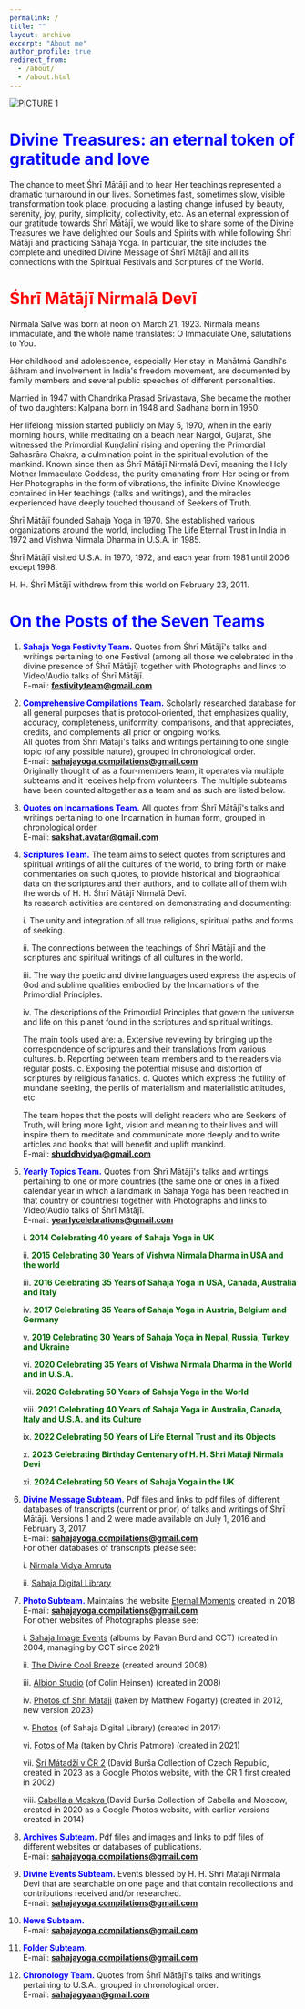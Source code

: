 ```yaml
---
permalink: /
title: ""
layout: archive
excerpt: "About me"
author_profile: true
redirect_from: 
  - /about/
  - /about.html
---
```


![PICTURE 1](/images/HHShriMatajiNirmalDevi.jpg)

**<font color="blue">Divine Treasures: an eternal token of gratitude and love</font>**
======

The chance to meet Śhrī Mātājī and to hear Her teachings represented a dramatic turnaround in our lives. Sometimes fast, sometimes slow, visible transformation took place, producing a lasting change infused by beauty, serenity, joy, purity, simplicity, collectivity, etc. As an eternal expression of our gratitude towards Śhrī Mātājī, we would like to share some of the Divine Treasures we have delighted our Souls and Spirits with while following Śhrī Mātājī and practicing Sahaja Yoga. In particular, the site includes the complete and unedited Divine Message of Śhrī Mātājī and all its connections with the Spiritual Festivals and Scriptures of the World.

**<font color="red">Śhrī Mātājī Nirmalā Devī</font>**
======

Nirmala Salve was born at noon on March 21, 1923. Nirmala means immaculate, and the whole name translates: O Immaculate One, salutations to You.

Her childhood and adolescence, especially Her stay in Mahātmā Gandhi's āśhram and involvement in India's freedom movement, are documented by family members and several public speeches of different personalities. 

Married in 1947 with Chandrika Prasad Srivastava, She became the mother of two daughters: Kalpana born in 1948 and Sadhana born in 1950. 

Her lifelong mission started publicly on May 5, 1970, when in the early morning hours, while meditating on a beach near Nargol, Gujarat, She witnessed the Primordial Kuṇḍalinī rising and opening the Primordial Sahasrāra Chakra, a culmination point in the spiritual evolution of the mankind. Known since then as Śhrī Mātājī Nirmalā Devī, meaning the Holy Mother Immaculate Goddess, the purity emanating from Her being or from Her Photographs in the form of vibrations, the infinite Divine Knowledge contained in Her teachings (talks and writings), and the miracles experienced have deeply touched thousand of Seekers of Truth. 

Śhrī Mātājī founded Sahaja Yoga in 1970. She established various organizations around the world, including The Life Eternal Trust in India in 1972 and Vishwa Nirmala Dharma in U.S.A. in 1985. 

Śhrī Mātājī visited U.S.A. in 1970, 1972, and each year from 1981 until 2006 except 1998. 

H. H. Śhrī Mātājī withdrew from this world on February 23, 2011.


**<font color="blue">On the Posts of the Seven Teams</font>**
======

1. **<font color="blue">Sahaja Yoga Festivity Team.</font>** Quotes from Śhrī Mātājī's talks and writings pertaining to one Festival (among all those we celebrated in the divine presence of Śhrī Mātājī) together with Photographs and links to Video/Audio talks of Śhrī Mātājī.<br>
E-mail: <b>festivityteam@gmail.com</b>

2. **<font color="blue">Comprehensive Compilations Team.</font>** Scholarly researched database for all general purposes that is protocol-oriented, that emphasizes quality, accuracy, completeness, uniformity, comparisons, and that appreciates, credits, and complements all prior or ongoing works.<br>
All quotes from Śhrī Mātājī's talks and writings pertaining to one single topic (of any possible nature), grouped in chronological order.<br>
E-mail: <b>sahajayoga.compilations@gmail.com</b><br>
Originally thought of as a four-members team, it operates via multiple subteams and it receives help from volunteers. The multiple subteams have been counted altogether as a team and as such are listed below.<br>

3. **<font color="blue">Quotes on Incarnations Team.</font>** All quotes from Śhrī Mātājī's talks and writings pertaining to one Incarnation in human form, grouped in chronological order.<br> 
E-mail: <b>sakshat.avatar@gmail.com</b>

4. **<font color="blue">Scriptures Team.</font>** The team aims to select quotes from scriptures and spiritual writings of all the cultures of the world, to bring forth or make commentaries on such quotes, to provide historical and biographical data on the scriptures and their authors, and to collate all of them with the words of H. H. Śhrī Mātājī Nirmalā Devī.<br>
Its research activities are centered on demonstrating and documenting:

    i. The unity and integration of all true religions, spiritual paths and forms of seeking.

    ii. The connections between the teachings of Śhrī Mātājī and the scriptures and spiritual writings of all cultures in the world.

    iii. The way the poetic and divine languages used express the aspects of God and sublime qualities embodied by the Incarnations of the Primordial Principles.

    iv. The descriptions of the Primordial Principles that govern the universe and life on this planet found in the scriptures and spiritual writings.

    The main tools used are: a. Extensive reviewing by bringing up the correspondence of scriptures and their translations from various cultures. b. Reporting between team members and to the readers via regular posts. c. Exposing the potential misuse and distortion of scriptures by religious fanatics. d. Quotes which express the futility of mundane seeking, the perils of materialism and materialistic attitudes, etc.

    The team hopes that the posts will delight readers who are Seekers of Truth, will bring more light, vision and meaning to their lives and will inspire them to meditate and communicate more deeply and to write articles and books that will benefit and uplift mankind.<br>
E-mail: <b>shuddhvidya@gmail.com</b>

5. **<font color="blue">Yearly Topics Team.</font>** Quotes from Śhrī Mātājī's talks and writings pertaining to one or more countries (the same one or ones in a fixed calendar year in which a landmark in Sahaja Yoga has been reached in that  country or countries) together with Photographs and links to Video/Audio talks of Śhrī Mātājī.<br>
E-mail: <b>yearlycelebrations@gmail.com</b>

    i. **<font color="DarkGreen">2014 Celebrating 40 years of Sahaja Yoga in UK</font>**

    ii. **<font color="DarkGreen">2015 Celebrating 30 Years of Vishwa Nirmala Dharma in USA and the world</font>**

    iii. **<font color="DarkGreen">2016 Celebrating 35 Years of Sahaja Yoga in USA, Canada, Australia and Italy</font>**

    iv. **<font color="DarkGreen">2017 Celebrating 35 Years of Sahaja Yoga in Austria, Belgium and Germany</font>**

    v. **<font color="DarkGreen">2019 Celebrating 30 Years of Sahaja Yoga in Nepal, Russia, Turkey and Ukraine</font>**

    vi. **<font color="DarkGreen">2020 Celebrating 35 Years of Vishwa Nirmala Dharma in the World and in U.S.A.</font>**

    vii. **<font color="DarkGreen">2020 Celebrating 50 Years of Sahaja Yoga in the World</font>**

    viii. **<font color="DarkGreen">2021 Celebrating 40 Years of Sahaja Yoga in Australia, Canada, Italy and U.S.A. and its Culture</font>**

    ix. **<font color="DarkGreen">2022 Celebrating 50 Years of Life Eternal Trust and its Objects</font>**         
    
    x. **<font color="DarkGreen">2023 Celebrating Birthday Centenary of H. H. Shri Mataji Nirmala Devi</font>** 
    
    xi. **<font color="DarkGreen">2024 Celebrating 50 Years of Sahaja Yoga in the UK</font>**         

6. **<font color="blue">Divine Message Subteam.</font>** Pdf files and links to pdf files of different databases of transcripts (current or prior) of talks and writings of Śhrī Mātājī. Versions 1 and 2 were made available on July 1, 2016 and February 3, 2017.<br>
E-mail: <b>sahajayoga.compilations@gmail.com</b><br>
For other databases of transcripts please see:

    i. <a href="https://www.amruta.org/transcripts-and-translations/"> Nirmala Vidya Amruta</a>

    ii. <a href="https://library.sahajaworld.org/"> Sahaja Digital Library</a>
    
7. **<font color="blue">Photo Subteam.</font>** Maintains the website <a href="https://eternalmoments.smugmug.com/"> Eternal Moments</a> created in 2018<br>
E-mail: <b>sahajayoga.compilations@gmail.com</b><br>
For other websites of Photographs please see:

    i. <a href="https://imageevent.com/sahaja"> Sahaja Image Events</a> (albums by Pavan Burd and CCT) (created in 2004, managing by CCT since 2021)

    ii. <a href="https://www.divinecoolbreeze.org/PHOTOGRAPHS/"> The Divine Cool Breeze</a> (created around 2008)

    iii. <a href="https://www.flickr.com/photos/colinheinsenalbionstudio/albums"> Albion Studio</a> (of Colin Heinsen) (created in 2008)

    iv. <a href="https://www.flickr.com/photos/199081870@N07/"> Photos of Shri Mataji</a> (taken by Matthew Fogarty) (created in 2012, new version 2023)

    v. <a href="https://library.sahajaworld.org/photos"> Photos</a> (of Sahaja Digital Library) (created in 2017)
    
    vi. <a href="https://www.instagram.com/fotosofma/"> Fotos of Ma</a> (taken by Chris Patmore) (created in 2021)

    vii. <a href="https://photos.app.goo.gl/CiXWhaaR8YD5JyRA8"> Šrí Mátadží v ČR 2</a> (David Burša Collection of Czech Republic, created in 2023 as a Google Photos website, with the ČR 1 first created in 2002)

    viii. <a href="https://photos.app.goo.gl/xLEgcynB4zgdL1gY6"> Cabella a Moskva </a> (David Burša Collection of Cabella and Moscow, created in 2020 as a Google Photos website, with earlier versions created in 2014)
    
8. **<font color="blue">Archives Subteam.</font>** Pdf files and images and links to pdf files of different websites or databases of publications.<br>
E-mail: <b>sahajayoga.compilations@gmail.com</b>  

9. **<font color="blue">Divine Events Subteam.</font>** Events blessed by H. H. Shri Mataji Nirmala Devi that are searchable on one page and that contain recollections and contributions received and/or researched.<br> 
E-mail: <b>sahajayoga.compilations@gmail.com</b>

10. **<font color="blue">News Subteam.</font>** <br>
E-mail: <b>sahajayoga.compilations@gmail.com</b>

11. **<font color="blue">Folder Subteam.</font>** <br>
E-mail: <b>sahajayoga.compilations@gmail.com</b>

12. **<font color="blue">Chronology Team.</font>** Quotes from Śhrī Mātājī's talks and writings pertaining to U.S.A., grouped in chronological order.<br>
E-mail: <b>sahajagyaan@gmail.com</b>    